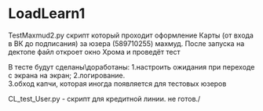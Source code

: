 # LoadLearn1

TestMaxmud2.py скрипт который проходит оформление Карты (от входа в ВК до подписания) за юзера (589710255) махмуд.
После запуска на дектопе файл откроет окно Хрома и проведёт тест 

В тесте будут сделаны\доработаны:
1.настроить ожидания при переходе с экрана на экран;
2.логирование.   
3.обход капчи, которая иногда появляется для тестовых юзеров 


CL_test_User.py - скрипт для кредитной линии. не готов./
